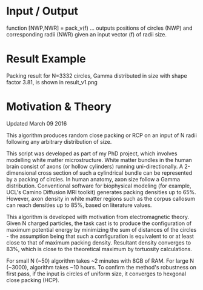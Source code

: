 # Input / Output

function [NWP,NWR] = pack_v(f) ... outputs positions of circles (NWP) and corresponding radii (NWR) given an input vector (f) of radii size.

# Result Example

Packing result for N=3332 circles, Gamma distributed in size with shape factor 3.81, is shown in result_v1.png


# Motivation & Theory

Updated March 09 2016  

This algorithm produces random close packing or RCP on an input of N radii following any arbitrary distribution of size.

This script was developed as part of my PhD project, which involves modelling white matter microstructure. White matter bundles in the human brain consist of axons (or hollow cylinders) running uni-directionally. A 2-dimensional cross section of such a cylindrical bundle can be represented by a packing of circles. In human anatomy, axon size follow a Gamma distribution. Conventional software for biophysical modeling (for example, UCL's Camino Diffusion MRI toolkit) generates packing densities up to 65%. However, axon density in white matter regions such as the corpus callosum can reach densities up to 85%, based on literature values. 

This algorithm is developed with motivation from electromagnetic theory. Given N charged particles, the task cast is to produce the configuration of maximum potential energy by minimizing the sum of distances of the circles - the assumption being that such a configuration is equivalent to or at least close to that of maximum packing density. Resultant density converges to 83%, which is close to the theoretical maximum by tortuosity calculations.

For small N (~50) algorithm takes ~2 minutes with 8GB of RAM. For large N (~3000), algorithm takes ~10 hours. To confirm the method's robustness on first pass, if the input is circles of uniform size, it converges to hexgonal close packing (HCP). 
